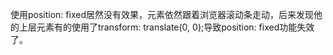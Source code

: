 使用position: fixed居然没有效果，元素依然跟着浏览器滚动条走动，后来发现他的上层元素有的使用了transform: translate(0, 0);导致position: fixed功能失效了。
